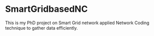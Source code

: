 # SmartGridbasedNC
This is my PhD project on Smart Grid network applied Network Coding technique to gather data efficiently.

